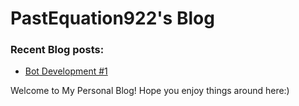 # PastEquation922's Blog

### Recent Blog posts:
 * [Bot Development #1](http://blog.pastequation922.xyz/blog/botdevone/ "Blog")

Welcome to My Personal Blog!
Hope you enjoy things around here:)

